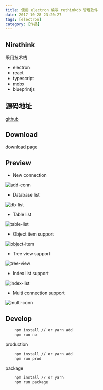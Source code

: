 ```yaml
---
title: 使用 electron 编写 rethinkdb 管理软件
date: 2017-10-28 23:20:27
tags: [electron]
category: [作品]
---
```


## Nirethink

采用技术栈

* electron
* react
* typescript
* mobx
* blueprintjs

## 源码地址

[github](https://github.com/GaryChangCN/NiRethink)

## Download

[download page](https://github.com/GaryChangCN/NiRethink/releases)

## Preview

* New connection

![add-conn](http://oyjfljgue.bkt.clouddn.com/ni1.png?imageView2/0/format/webp/q/75|imageslim)

* Database list

![db-list](http://oyjfljgue.bkt.clouddn.com/ni2.png?imageView2/0/format/webp/q/75|imageslim)

* Table list

![table-list](http://oyjfljgue.bkt.clouddn.com/ni3.png?imageView2/0/format/webp/q/75|imageslim)

* Object item support

![object-item](http://oyjfljgue.bkt.clouddn.com/ni4.png?imageView2/0/format/webp/q/75|imageslim)

* Tree view support

![tree-view](http://oyjfljgue.bkt.clouddn.com/ni5.png?imageView2/0/format/webp/q/75|imageslim)

* Index list support

![index-list](http://oyjfljgue.bkt.clouddn.com/ni6.png?imageView2/0/format/webp/q/75|imageslim)

* Multi connection support

![multi-conn](http://oyjfljgue.bkt.clouddn.com/ni8.png?imageView2/0/format/webp/q/75|imageslim)

## Develop

```bash
    npm install // or yarn add
    npm run no
```

production

```bash
    npm install // or yarn add
    npm run prod
```

package

```bash
    npm install // or yarn
    npm run package
```

